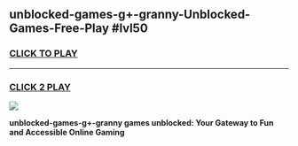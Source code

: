 
## unblocked-games-g+-granny-Unblocked-Games-Free-Play #lvl50
<h3>
<a href="https://us.freeplayer.one?title=unblocked-games-g+-granny&ref=9M">CLICK TO PLAY</a></h3>
<hr>

<h3>
<a href="https://us.freeplayer.one?title=unblocked-games-g+-granny&ref=9M">CLICK 2 PLAY</a>
  
</h3>

<a href="https://us.freeplayer.one?title=unblocked-games-g+-granny&ref=9M"><img src="https://clearcache.store/games.png"></a>


**unblocked-games-g+-granny games unblocked: Your Gateway to Fun and Accessible Online Gaming**
